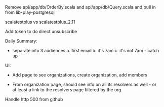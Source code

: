 Remove api/app/db/OrderBy.scala and api/app/db/Query.scala and pull in from lib-play-postgresql

scalatestplus vs scalatestplus_2.11

Add token to do direct unsubscribe

Daily Summary:

  - separate into 3 audiences
    a. first email
    b. it's 7am
    c. it's not 7am - catch up

UI:
  - Add page to see organizations, create organization, add members

  - From organization page, should see info on all its resolvers as
    well - or at least a link to the resolvers page filtered by the
    org

Handle http 500 from github
